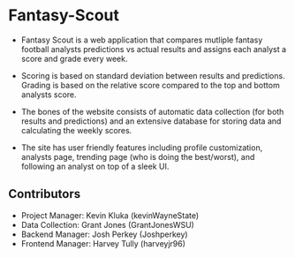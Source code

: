 # Fantasy-Scout
* Fantasy Scout is a web application that compares mutliple fantasy football analysts predictions vs actual results and assigns each analyst a score and grade every week.

* Scoring is based on standard deviation between results and predictions. Grading is based on the relative score compared to the top and bottom analysts score.

* The bones of the website consists of automatic data collection (for both results and predictions) and an extensive database for storing data and calculating the weekly scores.

* The site has user friendly features including profile customization, analysts page, trending page (who is doing the best/worst), and following an analyst on top of a sleek UI.

## Contributors
* Project Manager: Kevin Kluka (kevinWayneState)
* Data Collection: Grant Jones (GrantJonesWSU)
* Backend Manager: Josh Perkey (Joshperkey)
* Frontend Manager: Harvey Tully (harveyjr96)
